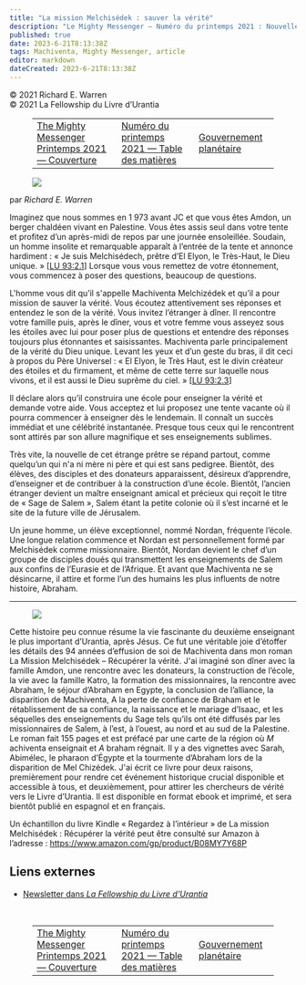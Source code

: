 ```yaml
---
title: "La mission Melchisédek : sauver la vérité"
description: "Le Mighty Messenger — Numéro du printemps 2021 : Nouvelles et opinions pour les lecteurs du Livre d’Urantia"
published: true
date: 2023-6-21T8:13:38Z
tags: Machiventa, Mighty Messenger, article
editor: markdown
dateCreated: 2023-6-21T8:13:38Z
---
```


<p class="v-card v-sheet theme--light grey lighten-3 px-2">© 2021 Richard E. Warren<br>© 2021 La Fellowship du Livre d’Urantia</p>
<figure class="table chapter-navigator">
  <table>
    <tbody>
      <tr>
        <td>
        <a href="/fr/article/The_Mighty_Messenger/The_Mighty_Messenger_2021_Spring_Cover">
          <span class="mdi mdi-arrow-left-drop-circle"></span><span class="pl-2">The Mighty Messenger Printemps 2021 — Couverture</span>
        </a>
        </td>
        <td>
        <a href="/fr/index/articles_mighty_messenger#numéro-du-printemps-2021">
          <span class="mdi mdi-book-open-variant"></span><span class="pl-2">Numéro du printemps 2021 — Table des matières</span>
        </a>
        </td>
        <td>
        <a href="/fr/article/Peri_Best/Planetary_Government">
          <span class="pr-2">Gouvernement planétaire</span><span class="mdi mdi-arrow-right-drop-circle"></span>
        </a>
        </td>
      </tr>
    </tbody>
  </table>
</figure>



<figure id="Figure_1" class="image urantiapedia  image-style-align-left">
<img src="/image/article/The_Mighty_Messenger/2021_Spring/006.jpg">
</figure>

par _Richard E. Warren_

Imaginez que nous sommes en 1 973 avant JC et que vous êtes Amdon, un berger chaldéen vivant en Palestine. Vous êtes assis seul dans votre tente et profitez d’un après-midi de repos par une journée ensoleillée. Soudain, un homme insolite et remarquable apparaît à l’entrée de la tente et annonce hardiment : « Je suis Melchisédech, prêtre d’El Elyon, le Très-Haut, le Dieu unique. » [[LU 93:2.1](/fr/The_Urantia_Book/93#p2_1)] Lorsque vous vous remettez de votre étonnement, vous commencez à poser des questions, beaucoup de questions.

L'homme vous dit qu’il s'appelle Machiventa Melchizédek et qu’il a pour mission de sauver la vérité. Vous écoutez attentivement ses réponses et entendez le son de la vérité. Vous invitez l’étranger à dîner. Il rencontre votre famille puis, après le dîner, vous et votre femme vous asseyez sous les étoiles avec lui pour poser plus de questions et entendre des réponses toujours plus étonnantes et saisissantes. Machiventa parle principalement de la vérité du Dieu unique. Levant les yeux et d’un geste du bras, il dit ceci à propos du Père Universel : « El Elyon, le Très Haut, est le divin créateur des étoiles et du firmament, et même de cette terre sur laquelle nous vivons, et il est aussi le Dieu suprême du ciel. » [[LU 93:2.3](/fr/The_Urantia_Book/93#p2_3)]

Il déclare alors qu’il construira une école pour enseigner la vérité et demande votre aide. Vous acceptez et lui proposez une tente vacante où il pourra commencer à enseigner dès le lendemain. Il connaît un succès immédiat et une célébrité instantanée. Presque tous ceux qui le rencontrent sont attirés par son allure magnifique et ses enseignements sublimes.

Très vite, la nouvelle de cet étrange prêtre se répand partout, comme quelqu’un qui n'a ni mère ni père et qui est sans pedigree. Bientôt, des élèves, des disciples et des donateurs apparaissent, désireux d’apprendre, d’enseigner et de contribuer à la construction d’une école. Bientôt, l’ancien étranger devient un maître enseignant amical et précieux qui reçoit le titre de « Sage de Salem », Salem étant la petite colonie où il s’est incarné et le site de la future ville de Jérusalem.

Un jeune homme, un élève exceptionnel, nommé Nordan, fréquente l’école. Une longue relation commence et Nordan est personnellement formé par Melchisédek comme missionnaire. Bientôt, Nordan devient le chef d’un groupe de disciples doués qui transmettent les enseignements de Salem aux confins de l’Eurasie et de l’Afrique. Et avant que Machiventa ne se désincarne, il attire et forme l’un des humains les plus influents de notre histoire, Abraham.

---

<figure id="Figure_2" class="image urantiapedia image-style-align-right">
<img src="/image/article/The_Mighty_Messenger/2021_Spring/007.jpg">
</figure>

Cette histoire peu connue résume la vie fascinante du deuxième enseignant le plus important d’Urantia, après Jésus. Ce fut une véritable joie d’étoffer les détails des 94 années d’effusion de soi de Machiventa dans mon roman La Mission Melchisédek – Récupérer la vérité. J'ai imaginé son dîner avec la famille Amdon, une rencontre avec les donateurs, la construction de l’école, la vie avec la famille Katro, la formation des missionnaires, la rencontre avec Abraham, le séjour d’Abraham en Egypte, la conclusion de l’alliance, la disparition de Machiventa, A la perte de confiance de Braham et le rétablissement de sa confiance, la naissance et le mariage d’Isaac, et les séquelles des enseignements du Sage tels qu’ils ont été diffusés par les missionnaires de Salem, à l’est, à l’ouest, au nord et au sud de la Palestine. Le roman fait 155 pages et est préfacé par une carte de la région où $M$ achiventa enseignait et $A$ braham régnait. Il y a des vignettes avec Sarah, Abimélec, le pharaon d’Égypte et la tourmente d’Abraham lors de la disparition de Mel Chizédek. J'ai écrit ce livre pour deux raisons, premièrement pour rendre cet événement historique crucial disponible et accessible à tous, et deuxièmement, pour attirer les chercheurs de vérité vers le Livre d’Urantia. Il est disponible en format ebook et imprimé, et sera bientôt publié en espagnol et en français.

Un échantillon du livre Kindle « Regardez à l’intérieur » de La mission Melchisédek : Récupérer la vérité peut être consulté sur Amazon à l’adresse : https://www.amazon.com/gp/product/B08MY7Y68P

## Liens externes

* [Newsletter dans _La Fellowship du Livre d’Urantia_](https://assetrepository.urantiabook.org/AssetRepository/Communications/Mighty-Messenger/MM-2021-03-21-Spring.pdf)

<br>



<figure class="table chapter-navigator">
  <table>
    <tbody>
      <tr>
        <td>
        <a href="/fr/article/The_Mighty_Messenger/The_Mighty_Messenger_2021_Spring_Cover">
          <span class="mdi mdi-arrow-left-drop-circle"></span><span class="pl-2">The Mighty Messenger Printemps 2021 — Couverture</span>
        </a>
        </td>
        <td>
        <a href="/fr/index/articles_mighty_messenger#numéro-du-printemps-2021">
          <span class="mdi mdi-book-open-variant"></span><span class="pl-2">Numéro du printemps 2021 — Table des matières</span>
        </a>
        </td>
        <td>
        <a href="/fr/article/Peri_Best/Planetary_Government">
          <span class="pr-2">Gouvernement planétaire</span><span class="mdi mdi-arrow-right-drop-circle"></span>
        </a>
        </td>
      </tr>
    </tbody>
  </table>
</figure>
